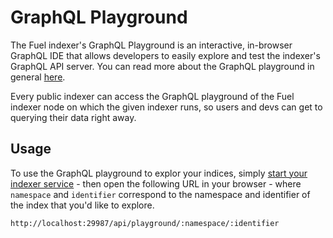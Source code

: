 # GraphQL Playground

The Fuel indexer's GraphQL Playground is an interactive, in-browser GraphQL IDE that allows developers to easily explore and test the indexer's GraphQL API server. You can read more about the GraphQL playground in general [here](https://github.com/graphql/graphql-playground).

Every public indexer can access the GraphQL playground of the Fuel indexer node on which the given indexer runs, so users and devs can get to querying their data right away.

## Usage

To use the GraphQL playground to explor your indices, simply [start your indexer service](../getting-started/indexer-service-infrastructure.md) - then open the following URL in your browser - where `namespace` and `identifier` correspond to the namespace and identifier of the index that you'd like to explore.

```bash
http://localhost:29987/api/playground/:namespace/:identifier
```
